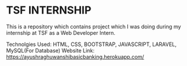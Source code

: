 # TSF INTERNSHIP
 This is a repository which contains project which I was doing during my internship at TSF as a Web Developer Intern.
 
 Technolgies Used: HTML, CSS, BOOTSTRAP, JAVASCRIPT, LARAVEL, MySQL(For Database)
 Website Link: https://ayushraghuwanshibasicbanking.herokuapp.com/
